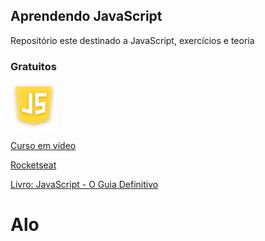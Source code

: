 <h2>Aprendendo JavaScript</h2>

<p>Repositório este destinado a JavaScript, exercícios e teoria</p>

<h3>Gratuitos</h3>

<img src="img/js.svg" alt="JavaScript" width="75" height="75">

<a href="https://www.youtube.com/playlist?list=PLHz_AreHm4dlsK3Nr9GVvXCbpQyHQl1o1">Curso em vídeo</a>

<a href="https://app.rocketseat.com.br/node/o-guia-estelar-de-java-script">Rocketseat</a>

<a href="https://www.amazon.com/Javascript-Guia-Definitivo-Portuguese-Brasil/dp/856583719X">Livro: JavaScript - O Guia Definitivo</a>

<h1> Alo </h1>

